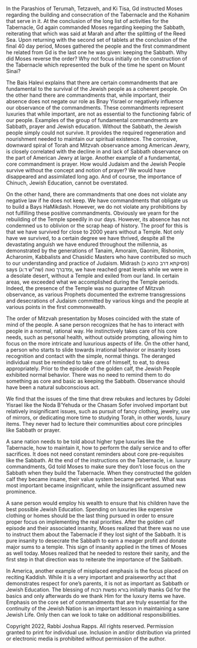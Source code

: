 

In the Parashios of Terumah, Tetzaveh, and Ki Tisa, Gd instructed Moses regarding the building and consecration of the Tabernacle and the Kohanim that serve in it. At the conclusion of the long list of activities for the Tabernacle, Gd again commanded Moses regarding keeping the Sabbath, reiterating that which was said at Marah and after the splitting of the Reed Sea. Upon returning with the second set of tablets at the conclusion of the final 40 day period, Moses gathered the people and the first commandment he related from Gd is the last one he was given: keeping the Sabbath. Why did Moses reverse the order? Why not focus initially on the construction of the Tabernacle which represented the bulk of the time he spent on Mount Sinai?

The Bais Halevi explains that there are certain commandments that are fundamental to the survival of the Jewish people as a coherent people. On the other hand there are commandments that, while important, their absence does not negate our role as Bnay Yisrael or negatively influence our observance of the commandments. These commandments represent luxuries that while important, are not as essential to the functioning fabric of our people. Examples of the group of fundamental commandments are Sabbath, prayer and Jewish education. Without the Sabbath, the Jewish people simply could not survive. It provides the required regeneration and nourishment needed to maintain our spiritual existence. The corrosive, downward spiral of Torah and Mitzvah observance among American Jewry, is closely correlated with the decline in and lack of Sabbath observance on the part of American Jewry at large. Another example of a fundamental, core commandment is prayer. How would Judaism and the Jewish People survive without the concept and notion of prayer? We would have disappeared and assimilated long ago. And of course, the importance of Chinuch, Jewish Education, cannot be overstated. 

On the other hand, there are commandments that one does not violate any negative law if he does not keep. We have commandments that obligate us to build a Bays HaMikdash. However, we do not violate any prohibitions by not fulfilling these positive commandments. Obviously we yearn for the rebuilding of the Temple speedily in our days. However, its absence has not condemned us to oblivion or the scrap heap of history. The proof for this is that we have survived for close to 2000 years without a Temple. Not only have we survived, to a certain degree we have thrived, despite all the devastating anguish we have endured throughout the millennia, as demonstrated by the generations of Tanaim, Amoraim, Gaonim, Rishonim, Acharonim, Kabbalists and Chasidic Masters who have contributed so much to our understanding and practice of Judaism. Midrash (פסיקתא דרב כהנא כ) says ומדברך נאוה (שה"ש ד:ג), we have reached great levels while we were in a desolate desert, without a Temple and exiled from our land. In certain areas, we exceeded what we accomplished during the Temple periods. Indeed, the presence of the Temple was no guarantee of Mitzvah observance, as various Prophets documented the extreme transgressions and desecrations of Judaism committed by various kings and the people at various points in the first commonwealth. 

The order of Mitzvah presentation by Moses coincided with the state of mind of the people. A sane person recognizes that he has to interact with people in a normal, rational way. He instinctively takes care of his core needs, such as personal health,  without outside prompting, allowing him to focus on the more intricate and luxurious aspects of life. On the other hand, a person who starts to slide towards irrational behavior or insanity loses recognition and contact with the simple, normal things. The deranged individual must be reminded to take care of himself, to eat, to dress appropriately. Prior to the episode of the golden calf, the Jewish People exhibited normal behavior. There was no need to remind them to do something as core and basic as keeping the Sabbath. Observance should have been a natural subconscious act. 

We find that the issues of the time that drew rebukes and lectures by Gdolei Yisrael like the Noda B’Yehuda or the Chasam Sofer involved important but relatively insignificant issues, such as pursuit of fancy clothing, jewelry, use of mirrors, or dedicating more time to studying Torah, in other words, luxury items. They never had to lecture their communities about core principles like Sabbath or prayer. 

A sane nation needs to be told about higher type luxuries like the Tabernacle, how to maintain it, how to perform the daily service and to offer sacrifices. It does not need constant reminders about core pre-requisites like the Sabbath. At the end of the instructions on the Tabernacle, i.e. luxury commandments, Gd told Moses to make sure they don’t lose focus on the Sabbath when they build the Tabernacle. When they constructed the golden calf they became insane, their value system became perverted. What was most important became insignificant, while the insignificant assumed new prominence. 

A sane person would employ his wealth to ensure that his children have the best possible Jewish Education. Spending on luxuries like expensive clothing or homes should be the last thing pursued in order to ensure proper focus on implementing the real priorities. After the golden calf episode and their associated insanity, Moses realized that there was no use to instruct them about the Tabernacle if they lost sight of the Sabbath. It is pure insanity to desecrate the Sabbath to earn a meager profit and donate major sums to a temple. This sign of insanity applied in the times of Moses as well today. Moses realized that he needed to restore their sanity, and the first step in that direction was to reiterate the importance of the Sabbath. 

In America, another example of misplaced emphasis is the focus placed on reciting Kaddish. While it is a very important and praiseworthy act that demonstrates respect for one’s parents, it is not as important as Sabbath or Jewish Education.
The blessing of בורא נפשות רבות initially thanks Gd for the basics and only afterwards do we thank Him for the luxury items we have. Emphasis on the core set of commandments that are truly essential for the continuity of the Jewish Nation is an important lesson in maintaining a sane Jewish Life. Only then can we look to take on additional responsibilities. 

Copyright 2022, Rabbi Joshua Rapps. All rights reserved. Permission granted to print for individual use. Inclusion in and/or distribution via printed or electronic media is prohibited without permission of the author. 

